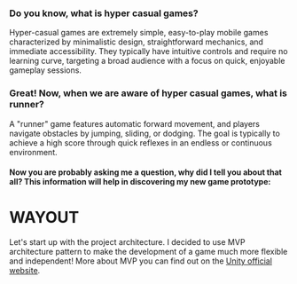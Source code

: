 ### Do you know, what is hyper casual games? 
Hyper-casual games are extremely simple, easy-to-play mobile games characterized by minimalistic design, straightforward mechanics, and immediate accessibility. 
They typically have intuitive controls and require no learning curve, targeting a broad audience with a focus on quick, enjoyable gameplay sessions.

### Great! Now, when we are aware of hyper casual games, what is runner?
A "runner" game features automatic forward movement, and players navigate obstacles by jumping, sliding, or dodging. The goal is typically to achieve a 
high score through quick reflexes in an endless or continuous environment.

#### Now you are probably asking me a question, why did I tell you about that all? This information will help in discovering my new game prototype:

# WAYOUT
Let's start up with the project architecture. I decided to use MVP architecture pattern to make the development of a game much more flexible and independent!
More about MVP you can find out on the [Unity official website](https://unity.com/how-to/build-modular-codebase-mvc-and-mvp-programming-patterns).
